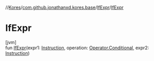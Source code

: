 //[Kores](../../../index.md)/[com.github.jonathanxd.kores.base](../index.md)/[IfExpr](index.md)/[IfExpr](-if-expr.md)

# IfExpr

[jvm]\
fun [IfExpr](-if-expr.md)(expr1: [Instruction](../../com.github.jonathanxd.kores/-instruction/index.md), operation: [Operator.Conditional](../../com.github.jonathanxd.kores.operator/-operator/-conditional/index.md), expr2: [Instruction](../../com.github.jonathanxd.kores/-instruction/index.md))
